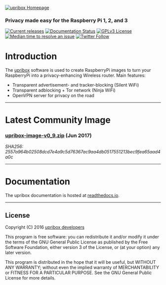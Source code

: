 [![upribox Homepage](https://upribox.org/wp-content/uploads/2017/05/upribox-icon-logo-1.png)](https://upribox.org/)

### Privacy made easy for the Raspberry Pi 1, 2, and 3

[![Current releases](https://img.shields.io/badge/release-v0.9-brightgreen.svg)](https://github.com/usableprivacy/upribox/releases) [![Documentation Status](https://img.shields.io/badge/docs-latest-blue.svg)](http://upribox.readthedocs.io/en/latest/) [![GPLv3 License](https://img.shields.io/badge/license-GPLv3-yellow.svg)](https://github.com/usableprivacy/upribox/blob/master/LICENSE) [![Median time to resolve an issue](http://isitmaintained.com/badge/resolution/usableprivacy/upribox.svg)](http://isitmaintained.com/project/usableprivacy/upribox) [![Twitter Follow](https://img.shields.io/twitter/follow/usableprivacy.svg?style=social&label=Follow)](https://twitter.com/usableprivacy)

# Introduction

The [upribox](https://upribox.org) software is used to create RaspberryPi images to turn your RaspberryPi into a privacy-enhancing Wireless router. Main features:
* Transparent advertisement- and tracker-blocking (Silent WiFi)
* Transparent adblocking + Tor network (Ninja WiFi)
* OpenVPN server for privacy on the road

---

# Latest Community Image

### [upribox-image-v0_9.zip](https://github.com/usableprivacy/upribox/releases/download/v0.9/upribox-image-v0_9.zip) (Jun 2017)
*SHA256: 2557a964b02508dcd7e4a9c5d76367ac9aa4db0517551213bec9fea65aad4a0c*

---

# Documentation

The upribox documentation is hosted at [readthedocs.io](http://upribox.readthedocs.io/en/latest/).

---

## License
Copyright (C) 2016 [upribox developers](https://upribox.org/#contact)

This program is free software: you can redistribute it and/or modify it under the terms of the GNU General Public License as published by the Free Software Foundation, either version 3 of the License, or (at your option) any later version.

This program is distributed in the hope that it will be useful,
but WITHOUT ANY WARRANTY; without even the implied warranty of
MERCHANTABILITY or FITNESS FOR A PARTICULAR PURPOSE.  See the
GNU General Public License for more details.
